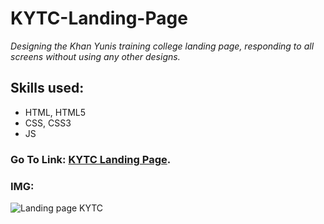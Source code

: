 # KYTC-Landing-Page
*Designing the Khan Yunis training college landing page, responding to all screens without using any other designs.*
## Skills used:
- HTML, HTML5
- CSS, CSS3
- JS
### Go To Link: [KYTC Landing Page](https://mai-elhajeen.github.io/KYTC-Landing-Page/).
### IMG:
![Landing page KYTC](https://user-images.githubusercontent.com/79872538/109557816-45127580-7ae1-11eb-981f-7ff3b4bd1646.png)
